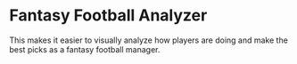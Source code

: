 # Fantasy Football Analyzer

This makes it easier to visually analyze how players are doing and make the best picks as a fantasy football manager.